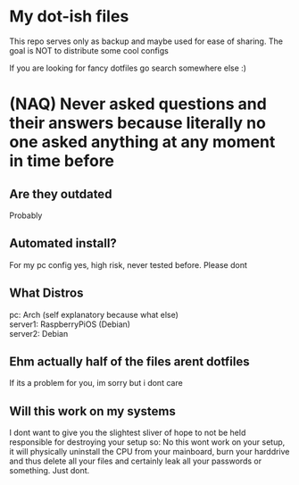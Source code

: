 # My dot-ish files

This repo serves only as backup and maybe used for ease of sharing. The goal is NOT to distribute some cool configs

If you are looking for fancy dotfiles go search somewhere else :)


# (NAQ) Never asked questions and their answers because literally no one asked anything at any moment in time before 

## Are they outdated
Probably 

##  Automated install?
For my pc config yes, high risk, never tested before. Please dont

## What Distros
pc: Arch (self explanatory because what else)\
server1: RaspberryPiOS (Debian) \
server2: Debian

## Ehm actually half of the files arent dotfiles
If its a problem for you, im sorry but i dont care

## Will this work on my systems
I dont want to give you the slightest sliver of hope to not be held responsible for destroying your setup so: No this wont work on your setup, it will physically uninstall the CPU from your mainboard, burn your harddrive and thus delete all your files and certainly leak all your passwords or something. Just dont.